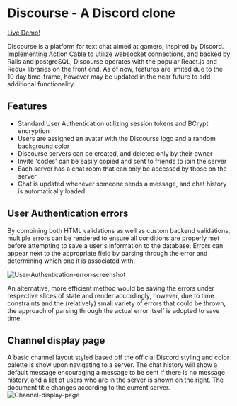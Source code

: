 # Discourse - A Discord clone
[Live Demo!](https://discord-clone.herokuapp.com/#/)

Discourse is a platform for text chat aimed at gamers, inspired by Discord. Implementing Action Cable to utilize websocket connections, and backed by Rails and postgreSQL, Discourse operates with the popular React.js and Redux libraries on the front end. As of now, features are limited due to the 10 day time-frame, however may be updated in the near future to add additional functionality.

## Features
* Standard User Authentication utilizing session tokens and BCrypt encryption
* Users are assigned an avatar with the Discourse logo and a random background color
* Discourse servers can be created, and deleted only by their owner
* Invite 'codes' can be easily copied and sent to friends to join the server
* Each server has a chat room that can only be accessed by those on the server
* Chat is updated whenever someone sends a message, and chat history is automatically loaded

## User Authentication errors
By combining both HTML validations as well as custom backend validations, multiple errors can be rendered to ensure all conditions are properly met before attempting to save a user's information to the database. Errors can appear next to the appropriate field by parsing through the error and determining which one it is associated with.

![User-Authentication-error-screenshot](https://github.com/dowinterfor6/discourse/blob/master/docs/images/user-auth-errors.png)

An alternative, more efficient method would be saving the errors under respective slices of state and render accordingly, however, due to time constraints and the (relatively) small variety of errors that could be thrown, the approach of parsing through the actual error itself is adopted to save time.

## Channel display page
A basic channel layout styled based off the official Discord styling and color palette is show upon navigating to a server. The chat history will show a default message encouraging a message to be sent if there is no message history, and a list of users who are in the server is shown on the right. The document title changes according to the current server.
![Channel-display-page](https://github.com/dowinterfor6/discourse/blob/master/docs/images/server-screenshot.png)

